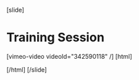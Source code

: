 [slide]
# Training Session

[vimeo-video videoId="342590118" /]
[html]
   <style>  
    #sectionTracker{
     background-color: orange;
    }
  </style>
  <script>
    window.onhashchange = function() { 
      let urlId = window.location.hash;
      console.log(urlId);
      let currElement = document.querySelector(`.lesson-navigation-section a.content-link[href="${urlId}"]`);
      console.log(currElement);
      currElement.id = "sectionTracker";
    }
  </script>
[/html]
[/slide]
